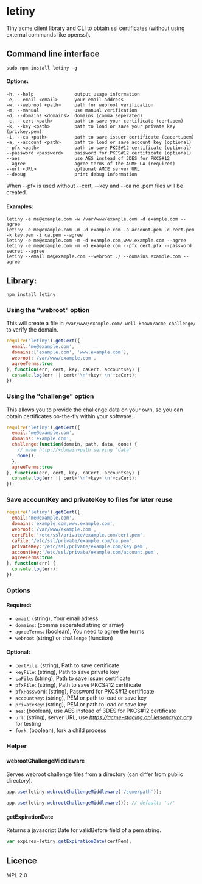 # letiny
Tiny acme client library and CLI to obtain ssl certificates (without using external commands like openssl).


## Command line interface
```sudo npm install letiny -g```

#### Options:
```
-h, --help               output usage information
-e, --email <email>      your email address
-w, --webroot <path>     path for webroot verification
-m, --manual             use manual verification
-d, --domains <domains>  domains (comma seperated)
-c, --cert <path>        path to save your certificate (cert.pem)
-k, --key <path>         path to load or save your private key (privkey.pem)
-i, --ca <path>          path to save issuer certificate (cacert.pem)
-a, --account <path>     path to load or save account key (optional)
--pfx <path>             path to save PKCS#12 certificate (optional)
--password <password>    password for PKCS#12 certificate (optional)
--aes                    use AES instead of 3DES for PKCS#12
--agree                  agree terms of the ACME CA (required)
--url <URL>              optional AMCE server URL
--debug                  print debug information
```
When --pfx is used without --cert, --key and --ca no .pem files will be created.

#### Examples:
```
letiny -e me@example.com -w /var/www/example.com -d example.com --agree
letiny -e me@example.com -m -d example.com -a account.pem -c cert.pem -k key.pem -i ca.pem --agree
letiny -e me@example.com -m -d example.com,www.example.com --agree
letiny -e me@example.com -m -d example.com --pfx cert.pfx --password secret --agree
letiny --email me@example.com --webroot ./ --domains example.com --agree
```


## Library:
`npm install letiny`

### Using the "webroot" option
This will create a file in `/var/www/example.com/.well-known/acme-challenge/` to verify the domain.
```js
require('letiny').getCert({
  email:'me@example.com',
  domains:['example.com', 'www.example.com'],
  webroot:'/var/www/example.com',
  agreeTerms:true
}, function(err, cert, key, caCert, accountKey) {
  console.log(err || cert+'\n'+key+'\n'+caCert);
});
```

### Using the "challenge" option
This allows you to provide the challenge data on your own, so you can obtain certificates on-the-fly within your software.
```js
require('letiny').getCert({
  email:'me@example.com',
  domains:'example.com',
  challenge:function(domain, path, data, done) {
    // make http://+domain+path serving "data"
    done();
  },
  agreeTerms:true
}, function(err, cert, key, caCert, accountKey) {
  console.log(err || cert+'\n'+key+'\n'+caCert);
});
```

### Save accountKey and privateKey to files for later reuse
```js
require('letiny').getCert({
  email:'me@example.com',
  domains:'example.com,www.example.com',
  webroot:'/var/www/example.com',
  certFile:'/etc/ssl/private/example.com/cert.pem',
  caFile:'/etc/ssl/private/example.com/ca.pem',
  privateKey:'/etc/ssl/private/example.com/key.pem',
  accountKey:'/etc/ssl/private/example.com/account.pem',
  agreeTerms:true
}, function(err) {
  console.log(err);
});
```


### Options
#### Required:
 * `email`: (string), Your email adress
 * `domains`: (comma seperated string or array)
 * `agreeTerms`: (boolean), You need to agree the terms
 * `webroot` (string) or `challenge` (function)

#### Optional:
 * `certFile`: (string), Path to save certificate
 * `keyFile`: (string), Path to save private key
 * `caFile`: (string), Path to save issuer certificate
 * `pfxFile`: (string), Path to save PKCS#12 certificate
 * `pfxPassword`: (string), Password for PKCS#12 certificate
 * `accountKey`: (string), PEM or path to load or save key
 * `privateKey`: (string), PEM or path to load or save key
 * `aes`: (boolean), use AES instead of 3DES for PKCS#12 certificate
 * `url`: (string), server URL, use *https://acme-staging.api.letsencrypt.org* for testing
 * `fork`: (boolean), fork a child process


### Helper
#### webrootChallengeMiddleware
Serves webroot challenge files from a directory (can differ from public directory).
```js
app.use(letiny.webrootChallengeMiddleware('/some/path'));
```
```js
app.use(letiny.webrootChallengeMiddleware()); // default: './'
```

#### getExpirationDate
Returns a javascript Date for validBefore field of a pem string.
```js
var expires=letiny.getExpirationDate(certPem);
```


## Licence
MPL 2.0

